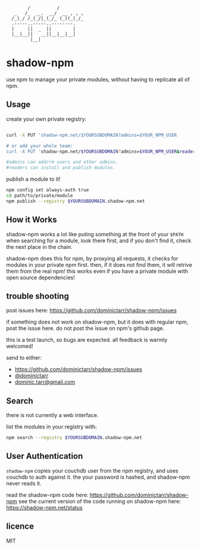 ```
        /          /         
   _   /_  __.  __/  __ , , ,
  /_)_/ /_(_/|_(_/_ (_)(_(_/_
  .-----..-----..--------.
  |     ||  _  ||        |
  |__|__||   __||__|__|__|
         |__|             
```
# shadow-npm

use npm to manage your private modules, without having to replicate all of npm.

## Usage

create your own private registry:

``` bash

curl -X PUT 'shadow-npm.net/$YOURSUBDOMAIN?admins=$YOUR_NPM_USER

# or add your whole team:
curl -X PUT 'shadow-npm.net/$YOURSUBDOMAIN?admins=$YOUR_NPM_USER&readers=tom,dick,harry

#admins can add/rm users and other admins.
#readers can install and publish modules.
```

publish a module to it!

``` bash
npm config set always-auth true
cd path/to/private/module
npm publish --registry $YOURSUBDOMAIN.shadow-npm.net

```

## How it Works

shadow-npm works a lot like puting something at the front of your `$PATH` 
when searching for a module, look there first, and if you don't find it, check the next place in the chain.

shadow-npm does this for npm, by proxying all requests, 
it checks for modules in your private npm first.
then, if it does not find them, it will retrive them from the real npm! 
this works even if you have a private module with open source dependencies!

## trouble shooting

post issues here: https://github.com/dominictarr/shadow-npm/issues

if something does not work on shadow-npm, but it does with regular npm, post the issue here.
do not post the issue on npm's github page.

this is a test launch, so bugs are expected. all feedback is warmly welcomed!

send to either: 

  * https://github.com/dominictarr/shadow-npm/issues
  * [@dominictarr](twitter.com/#!/dominictarr)
  * dominic.tarr@gmail.com

## Search

there is not currently a web interface.

list the modules in your registry with:

``` bash
npm search --registry $YOURSUBDOMAIN.shadow-npm.net
```

## User Authentication

  `shadow-npm` copies your couchdb user from the npm registry, and uses couchdb to auth against it.
  the your password is hashed, and shadow-npm never reads it.
  
  read the shadow-npm code here: https://github.com/dominictarr/shadow-npm
  see the current version of the code running on shadow-npm here: https://shadow-npm.net/status

## licence

MIT